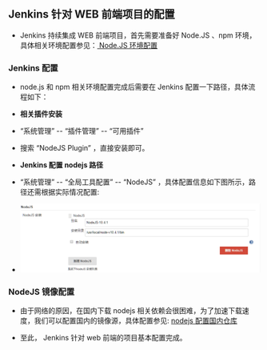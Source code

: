 ## Jenkins 针对 WEB 前端项目的配置

- Jenkins 持续集成 WEB 前端项目，首先需要准备好 Node.JS 、npm 环境，具体相关环境配置参见：[ Node.JS 环境配置](../envconfig/env-nodejs-config.md)

### Jenkins 配置

- node.js 和 npm 相关环境配置完成后需要在 Jenkins 配置一下路径，具体流程如下：

- **相关插件安装**
- “系统管理” -- “插件管理” -- “可用插件”
- 搜索 “NodeJS Plugin” ，直接安装即可。

- **Jenkins 配置 nodejs 路径**
- “系统管理” -- “全局工具配置” -- “NodeJS” ，具体配置信息如下图所示，路径还需根据实际情况配置:
- ![jenkins-nodejs](../images/jenkins-web-a.png "Jenkins 配置 nodejs 路径")

### NodeJS 镜像配置
- 由于网络的原因，在国内下载 nodejs 相关依赖会很困难，为了加速下载速度，我们可以配置国内的镜像源，具体配置参见: [nodejs 配置国内仓库](../envconfig/env-nodejs-config.md)

- 至此， Jenkins 针对 web 前端的项目基本配置完成。
